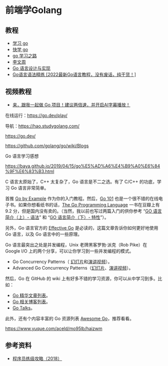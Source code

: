 # 前端学Golang



## 教程

-   [学习 go](http://www.topgoer.com/)
-   [快学 go](https://zhuanlan.zhihu.com/quickgo)
-   [go 学习之路](https://github.com/yangwenmai/learning-golang)
-   [李文周](https://github.com/yangwenmai/learning-golang)
-   [Go 语言设计与实现](https://draveness.me/golang/#/)
-   [Go语言语法精练 [2022最新Go语言教程，没有废话，纯干货！]](https://www.bilibili.com/video/BV1Ca411L72p/?vd_source=55c655c3b4aed7bb7a250da7eea13eb8)

## 视频教程

- [来，跟我一起做 Go 项目！建议两倍速，并开启AI字幕播放！](https://www.bilibili.com/video/BV1mu411R7qw)



在线运行：https://go.dev/play/

导航：https://hao.studygolang.com/



https://go.dev/

https://github.com/golang/go/wiki/Blogs



Go 语言学习感想

https://baya.github.io/2019/04/15/go%E5%AD%A6%E4%B9%A0%E6%84%9F%E6%83%B3.html







C 语言太原始了，C++ 太复杂了，Go 语言是不二之选。有了 C/C++ 的功底，学习 Go 语言非常简单。

首推 [Go by Example](https://gobyexample.com/) 作为你的入门教程。然后，[Go 101](https://go101.org/article/101.html) 也是一个很不错的在线电子书。如果你想看纸书的话，[The Go Programming Language](https://book.douban.com/subject/26337545/) 一书在豆瓣上有 9.2 分，但是国内没有卖的。（当然，我以前也写过两篇入门的供你参考 “[GO 语言简介（上）- 语法](https://coolshell.cn/articles/8460.html)” 和 “[GO 语言简介（下）- 特性](https://coolshell.cn/articles/8489.html)”）。

另外，Go 语言官方的 [Effective Go](https://golang.org/doc/effective_go.html) 是必读的，这篇文章告诉你如何更好地使用 Go 语言，以及 Go 语言中的一些原理。

Go 语言最突出之处是并发编程，Unix 老牌黑客罗勃·派克（Rob Pike）在 Google I/O 上的两个分享，可以让你学习到一些并发编程的模式。

- Go Concurrency Patterns（ [幻灯片](https://talks.golang.org/2012/concurrency.slide)和[演讲视频](https://www.youtube.com/watch?v=f6kdp27TYZs)）。
- Advanced Go Concurrency Patterns（[幻灯片](https://talks.golang.org/2013/advconc.slide)、[演讲视频](https://youtu.be/QDDwwePbDtw)）。

然后，Go 在 GitHub 的 wiki 上有好多不错的学习资源，你可以从中学习到多。比如：

- [Go 精华文章列表](https://github.com/golang/go/wiki/Articles)。
- [Go 相关博客列表](https://github.com/golang/go/wiki/Blogs)。
- [Go Talks](https://github.com/golang/go/wiki/GoTalks)。

此外，还有个内容丰富的 Go 资源列表 [Awesome Go](https://github.com/avelino/awesome-go)，推荐看看。



https://www.yuque.com/aceld/mo95lb/haizwm



## 参考资料

- [程序员练级攻略（2018）](https://time.geekbang.org/column/intro/100002201)
